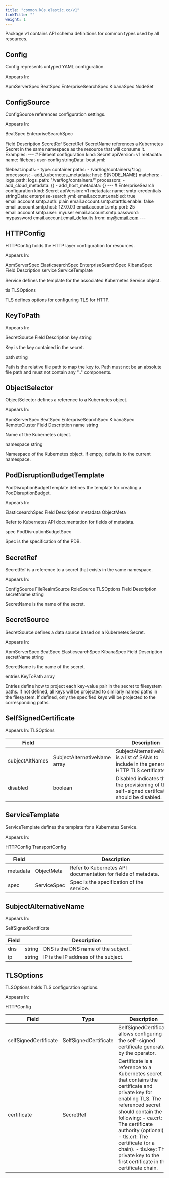 ```yaml
---
title: "common.k8s.elastic.co/v1"
linkTitle: ""
weight: 1
---
```


Package v1 contains API schema definitions for common types used by all resources.

## Config

Config represents untyped YAML configuration.

Appears In:

ApmServerSpec
BeatSpec
EnterpriseSearchSpec
KibanaSpec
NodeSet

## ConfigSource

ConfigSource references configuration settings.

Appears In:

BeatSpec
EnterpriseSearchSpec

Field Description
SecretRef SecretRef SecretName references a Kubernetes Secret in the same namespace as the resource that will consume it. Examples: --- # Filebeat configuration kind: Secret apiVersion: v1 metadata: name: filebeat-user-config stringData: beat.yml:

filebeat.inputs: - type: container paths: - /var/log/containers/\*.log processors: - add_kubernetes_metadata: host: \${NODE_NAME} matchers: - logs_path: logs_path: "/var/log/containers/" processors: - add_cloud_metadata: {} - add_host_metadata: {} --- # EnterpriseSearch configuration kind: Secret apiVersion: v1 metadata: name: smtp-credentials stringData: enterprise-search.yml:
email.account.enabled: true email.account.smtp.auth: plain email.account.smtp.starttls.enable: false email.account.smtp.host: 127.0.0.1 email.account.smtp.port: 25 email.account.smtp.user: myuser email.account.smtp.password: mypassword email.account.email_defaults.from: my@email.com ---

## HTTPConfig

HTTPConfig holds the HTTP layer configuration for resources.

Appears In:

ApmServerSpec
ElasticsearchSpec
EnterpriseSearchSpec
KibanaSpec
Field Description
service ServiceTemplate

Service defines the template for the associated Kubernetes Service object.

tls TLSOptions

TLS defines options for configuring TLS for HTTP.

## KeyToPath

Appears In:

SecretSource
Field Description
key string

Key is the key contained in the secret.

path string

Path is the relative file path to map the key to. Path must not be an absolute file path and must not contain any ".." components.

## ObjectSelector

ObjectSelector defines a reference to a Kubernetes object.

Appears In:

ApmServerSpec
BeatSpec
EnterpriseSearchSpec
KibanaSpec
RemoteCluster
Field Description
name string

Name of the Kubernetes object.

namespace string

Namespace of the Kubernetes object. If empty, defaults to the current namespace.

## PodDisruptionBudgetTemplate

PodDisruptionBudgetTemplate defines the template for creating a PodDisruptionBudget.

Appears In:

ElasticsearchSpec
Field Description
metadata ObjectMeta

Refer to Kubernetes API documentation for fields of metadata.

spec PodDisruptionBudgetSpec

Spec is the specification of the PDB.

## SecretRef

SecretRef is a reference to a secret that exists in the same namespace.

Appears In:

ConfigSource
FileRealmSource
RoleSource
TLSOptions
Field Description
secretName string

SecretName is the name of the secret.

## SecretSource

SecretSource defines a data source based on a Kubernetes Secret.

Appears In:

ApmServerSpec
BeatSpec
ElasticsearchSpec
KibanaSpec
Field Description
secretName string

SecretName is the name of the secret.

entries KeyToPath array

Entries define how to project each key-value pair in the secret to filesystem paths. If not defined, all keys will be projected to similarly named paths in the filesystem. If defined, only the specified keys will be projected to the corresponding paths.

## SelfSignedCertificate

Appears In: TLSOptions

| Field           |                              | Description                                                                                 |
| --------------- | ---------------------------- | ------------------------------------------------------------------------------------------- |
| subjectAltNames | SubjectAlternativeName array | SubjectAlternativeNames is a list of SANs to include in the generated HTTP TLS certificate. |
| disabled        | boolean                      | Disabled indicates that the provisioning of the self-signed certifcate should be disabled.  |

## ServiceTemplate

ServiceTemplate defines the template for a Kubernetes Service.

Appears In:

HTTPConfig
TransportConfig

| Field    |             | Description                                                   |
| -------- | ----------- | ------------------------------------------------------------- |
| metadata | ObjectMeta  | Refer to Kubernetes API documentation for fields of metadata. |
| spec     | ServiceSpec | Spec is the specification of the service.                     |

## SubjectAlternativeName

Appears In:

SelfSignedCertificate

| Field |        | Description                          |
| ----- | ------ | ------------------------------------ |
| dns   | string | DNS is the DNS name of the subject.  |
| ip    | string | IP is the IP address of the subject. |

## TLSOptions

TLSOptions holds TLS configuration options.

Appears In:

HTTPConfig

| Field                 | Type                  | Description                                                                                                                                                                                                                                                                                                                                  |
| --------------------- | --------------------- | -------------------------------------------------------------------------------------------------------------------------------------------------------------------------------------------------------------------------------------------------------------------------------------------------------------------------------------------- |
| selfSignedCertificate | SelfSignedCertificate | SelfSignedCertificate allows configuring the self-signed certificate generated by the operator.                                                                                                                                                                                                                                              |
| certificate           | SecretRef             | Certificate is a reference to a Kubernetes secret that contains the certificate and private key for enabling TLS. The referenced secret should contain the following: - ca.crt: The certificate authority (optional). - tls.crt: The certificate (or a chain). - tls.key: The private key to the first certificate in the certificate chain. |
